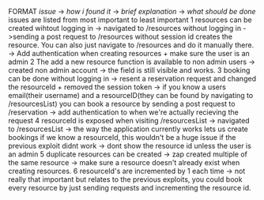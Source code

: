 FORMAT *issue* -> *how i found it* -> *brief explanation* -> *what should be done*
issues are listed from most important to least important
1 resources can be created wihtout logging in -> navigated to /resources without logging in ->sending a post request to /resources without session id creates the resource. You can also just navigate to /resources and do it manually there. -> Add authentication when creating resources + make sure the user is an admin
2 The add a new resource function is available to non admin users -> created non admin account -> the field is still visible and works.
3 booking can be done without logging in -> resent a reservation request and changed the resourceId + removed the session token -> if you know a users email(their username) and a resourceID(they can be found by navigating to /resourcesList) you can book a resource by sending a post request to /reservation  -> add authentication to when we're actually recieving the request
4 resourceId is exposed when visiting /resourcesList -> navigated to /resourcesList -> the way the application currently works lets us create bookings if we know a resourceId, this wouldn't be a huge issue if the previous exploit didnt work -> dont show the resource id unless the user is an admin
5 duplicate resources can be created -> zap created multiple of the same resource -> make sure a resource doesn't already exist when creating resources. 
6 resourceId's are incremented by 1 each time -> not really that important but relates to the previous exploits, you could book every resource by just sending requests and incrementing the resource id.